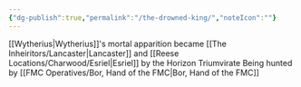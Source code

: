 ```yaml
---
{"dg-publish":true,"permalink":"/the-drowned-king/","noteIcon":""}
---
```


[[Wytherius\|Wytherius]]'s mortal apparition
became [[The Inheiritors/Lancaster\|Lancaster]] and [[Reese Locations/Charwood/Esriel\|Esriel]] by the Horizon Triumvirate
Being hunted by [[FMC Operatives/Bor, Hand of the FMC\|Bor, Hand of the FMC]]
